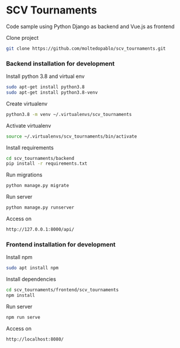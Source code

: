# SCV Tournaments
Code sample using Python Django as backend and Vue.js as frontend

Clone project
```sh
git clone https://github.com/moltedopablo/scv_tournaments.git
```
### Backend installation for development

Install python 3.8 and virtual env
```sh
sudo apt-get install python3.8
sudo apt-get install python3.8-venv
```
Create virtualenv
```sh
python3.8 -m venv ~/.virtualenvs/scv_tournaments
```
Activate virtualenv
```sh
source ~/.virtualenvs/scv_tournaments/bin/activate
```

Install requirements 
```sh
cd scv_tournaments/backend
pip install -r requirements.txt
```
Run migrations
```sh
python manage.py migrate
```
Run server
```sh
python manage.py runserver
```
Access on
```sh
http://127.0.0.1:8000/api/
```

### Frontend installation for development
Install npm
```sh
sudo apt install npm
```
Install dependencies 
```sh
cd scv_tournaments/frontend/scv_tournaments
npm install
```
Run server
```sh
npm run serve
```
Access on
```sh
http://localhost:8080/
```